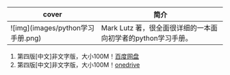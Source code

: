 <table>


<colgroup>
<col  class="org-left">

<col  class="org-left">
</colgroup>
<thead>
<tr>
<th scope="col" class="org-left">cover</th>
<th scope="col" class="org-left">简介</th>
</tr>
</thead>

<tbody>
<tr>
<td class="org-left">![img](images/python学习手册.png)</td>
<td class="org-left">Mark Lutz 著，很全面很详细的一本面向初学者的python学习手册。</td>
</tr>
</tbody>
</table>

1.  第四版[中文]非文字版，大小100M！[百度网盘](http://pan.baidu.com/s/1jGyBykA)
2.  第四版[中文]非文字版，大小100M！[onedrive](http://1drv.ms/1AyWMry)